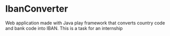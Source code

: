 # IbanConverter
Web application made with Java play framework that converts country code and bank code into IBAN. This is a task for an internship
